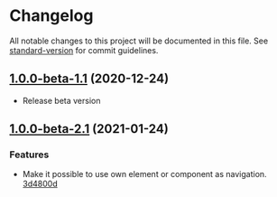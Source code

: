 # Changelog

All notable changes to this project will be documented in this file. See [standard-version](https://github.com/conventional-changelog/standard-version) for commit guidelines.

## [1.0.0-beta-1.1](https://github.com/Blancframe/ember-blanc-slider/tree/1.0.0-beta-1.1) (2020-12-24)

- Release beta version

## [1.0.0-beta-2.1](https://github.com/Blancframe/ember-blanc-slider/tree/1.0.0-beta-2.1) (2021-01-24)

### Features

- Make it possible to use own element or component as navigation. [3d4800d](https://github.com/Blancframe/ember-blanc-slider/commit/3d4800d93717cc2f07a050327f930bf7aedcacac)
